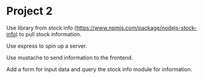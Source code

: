 # Project 2

Use library from stock info (https://www.npmjs.com/package/nodejs-stock-info) to pull stock information.

Use express to spin up a server.

Use mustache to send information to the frontend.

Add a form for input data and query the stock info module for information.
